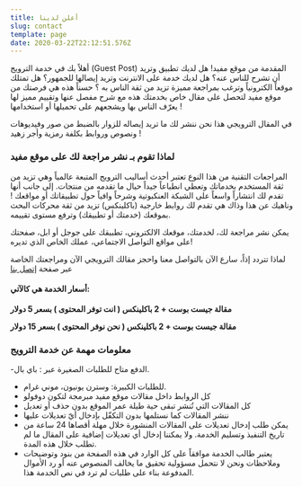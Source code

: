 ```yaml
---
title: أعلن لدينا
slug: contact
template: page
date: 2020-03-22T22:12:51.576Z
---
```

<!--StartFragment-->

أهلاً بك في خدمة الترويج  (Guest Post) المقدمة من موقع مفيد!  هل لديك تطبيق وتريد أن تشرح للناس عنه؟ هل لديك خدمة على الانترنت وتريد إيصالها للجمهور؟ هل تمتلك موقعاً الكترونياً وترغب بمراجعة مميزة تزيد من ثقة الناس به ؟ حسناً هذه هي فرصتك من موقع مفيد لتحصل على مقال خاص بخدمتك هذه مع شرح مفصل عنها وتقييم مميز لها يعرّف الناس بها ويشجعهم على تحميلها أو استخدامها !

في المقال الترويجي هذا نحن ننشر لك ما تريد إيصاله للزوار بالضبط من صور وفيديوهات ونصوص وروابط بكلفة رمزية وأجر زهيد !

### لماذا تقوم بـ نشر مراجعة لك على موقع مفيد

 المراجعات التقنية من هذا النوع تعتبر أحدث أساليب الترويج المتبعة عالمياً وهي تزيد من ثقة المستخدم بخدماتك وتعطي انطباعاً جيداً حيال ما تقدمه من منتجات. إلى جانب أنها تقدم لك انتشاراً واسعاً على الشبكة العنكبوتية وشرحاً وافياً حول تطبيقاتك أو مواقعك ! وناهيك عن هذا وذاك هي تقدم لك روابط خارجية (باكلينكس) تزيد من ثقة محركات البحث بموقعك (خدمتك أو تطبيقك) وترفع مستوى تقييمه.

يمكن نشر مراجعة لك، لخدمتك، موقعك الالكتروني، تطبيقك على جوجل أو ابل، صفحتك على مواقع التواصل الاجتماعي، عملك الخاص الذي تديره!

لماذا تتردد إذاً، سارع الآن بالتواصل معنا واحجز مقالك الترويجي الآن ومراجعتك الخاصة عبر صفحة [إتصل بنا](/contact-us)

#### أسعار الخدمة هي كالآتي:

**مقالة جيست بوست + 2 باكلينكس ( انت توفر المحتوى ) بسعر 5 دولار** 

**مقالة جيست بوست + 2 باكلينكس ( نحن نوفر المحتوى ) بسعر 15 دولار**

### معلومات مهمة عن خدمة الترويج

\-الدفع متاح للطلبات الصغيرة عبر : باي بال.

* للطلبات الكبيرة: وسترن يونيون، موني غرام.
* كل الروابط داخل مقالات موقع مفيد مبرمجة لتكون دوفولو 
* كل المقالات التي تُنشر تبقى حية طيلة عمر الموقع بدون حذف أو تعديل
* ننشر المقالات كما نستلمها بدون التكفّل بإدخال أيّ تعديلات عليها
* يمكن طلب إدخال تعديلات على المقالات المنشورة خلال مهلة أقصاها 24 ساعة من تاريخ التنفيذ وتسليم الخدمة. ولا يمكننا إدخال أي تعديلات إضافية على المقال ما لم تطلب خلال هذه المدة.
* يعتبر طالب الخدمة موافقاً على كل الوارد في هذه الصفحة من بنود وتوضيحات وملاحظات ونحن لا نتحمل مسؤولية تحقيق ما يخالف المنصوص عنه أو رد الأموال المدفوعة بناء على طلبات لم ترد في نص الخدمة هذا.

<!--EndFragment-->